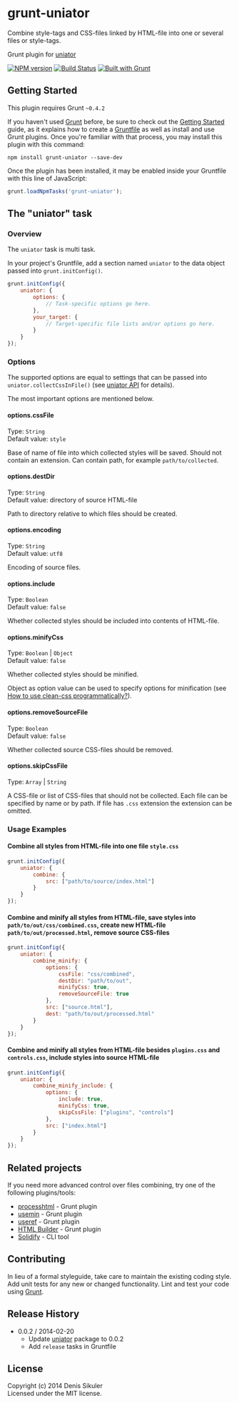 # grunt-uniator

Combine style-tags and CSS-files linked by HTML-file into one or several files or style-tags.

Grunt plugin for [uniator](https://github.com/gamtiq/uniator)

[![NPM version](https://badge.fury.io/js/grunt-uniator.png)](http://badge.fury.io/js/grunt-uniator)
[![Build Status](https://secure.travis-ci.org/gamtiq/grunt-uniator.png?branch=master)](http://travis-ci.org/gamtiq/grunt-uniator)
[![Built with Grunt](https://cdn.gruntjs.com/builtwith.png)](http://gruntjs.com/)

## Getting Started
This plugin requires Grunt `~0.4.2`

If you haven't used [Grunt](http://gruntjs.com/) before, be sure to check out the [Getting Started](http://gruntjs.com/getting-started) guide, as it explains how to create a [Gruntfile](http://gruntjs.com/sample-gruntfile) as well as install and use Grunt plugins. Once you're familiar with that process, you may install this plugin with this command:

```shell
npm install grunt-uniator --save-dev
```

Once the plugin has been installed, it may be enabled inside your Gruntfile with this line of JavaScript:

```js
grunt.loadNpmTasks('grunt-uniator');
```

## The "uniator" task

### Overview
The `uniator` task is multi task.

In your project's Gruntfile, add a section named `uniator` to the data object passed into `grunt.initConfig()`.

```js
grunt.initConfig({
    uniator: {
        options: {
            // Task-specific options go here.
        },
        your_target: {
            // Target-specific file lists and/or options go here.
        }
    }
});
```

### Options

The supported options are equal to settings that can be passed into `uniator.collectCssInFile()`
(see [uniator API](https://github.com/gamtiq/uniator#api) for details).

The most important options are mentioned below.

#### options.cssFile
Type: `String`  
Default value: `style`

Base of name of file into which collected styles will be saved.
Should not contain an extension.
Can contain path, for example `path/to/collected`.

#### options.destDir
Type: `String`  
Default value: directory of source HTML-file

Path to directory relative to which files should be created.

#### options.encoding
Type: `String`  
Default value: `utf8`

Encoding of source files.

#### options.include
Type: `Boolean`  
Default value: `false`

Whether collected styles should be included into contents of HTML-file.

#### options.minifyCss
Type: `Boolean` | `Object`  
Default value: `false`

Whether collected styles should be minified.

Object as option value can be used to specify options for minification
(see [How to use clean-css programmatically?](https://github.com/GoalSmashers/clean-css#how-to-use-clean-css-programmatically)).

#### options.removeSourceFile
Type: `Boolean`  
Default value: `false`

Whether collected source CSS-files should be removed.

#### options.skipCssFile
Type: `Array` | `String`  

A CSS-file or list of CSS-files that should not be collected.
Each file can be specified by name or by path.
If file has `.css` extension the extension can be omitted.

### Usage Examples

#### Combine all styles from HTML-file into one file `style.css`

```js
grunt.initConfig({
    uniator: {
        combine: {
            src: ["path/to/source/index.html"]
        }
    }
});
```

#### Combine and minify all styles from HTML-file, save styles into `path/to/out/css/combined.css`, create new HTML-file `path/to/out/processed.html`, remove source CSS-files

```js
grunt.initConfig({
    uniator: {
        combine_minify: {
            options: {
                cssFile: "css/combined",
                destDir: "path/to/out",
                minifyCss: true,
                removeSourceFile: true
            },
            src: ["source.html"],
            dest: "path/to/out/processed.html"
        }
    }
});
```

#### Combine and minify all styles from HTML-file besides `plugins.css` and `controls.css`, include styles into source HTML-file

```js
grunt.initConfig({
    uniator: {
        combine_minify_include: {
            options: {
                include: true,
                minifyCss: true,
                skipCssFile: ["plugins", "controls"]
            },
            src: ["index.html"]
        }
    }
});
```

## Related projects

If you need more advanced control over files combining, try one of the following plugins/tools:

* [processhtml](https://github.com/dciccale/grunt-processhtml) - Grunt plugin
* [usemin](https://github.com/yeoman/grunt-usemin) - Grunt plugin
* [useref](https://github.com/pajtai/grunt-useref) - Grunt plugin
* [HTML Builder](https://github.com/spatools/grunt-html-build) - Grunt plugin
* [Solidify](https://github.com/Stylish-Fantasy/solidify) - CLI tool

## Contributing
In lieu of a formal styleguide, take care to maintain the existing coding style.
Add unit tests for any new or changed functionality.
Lint and test your code using [Grunt](http://gruntjs.com/).

## Release History

* 0.0.2 / 2014-02-20
    - Update [uniator](https://github.com/gamtiq/uniator) package to 0.0.2
    - Add `release` tasks in Gruntfile

## License
Copyright (c) 2014 Denis Sikuler  
Licensed under the MIT license.
